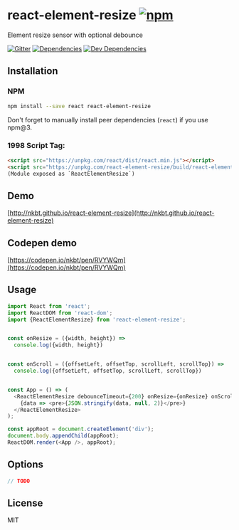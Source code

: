 # react-element-resize [![npm](https://img.shields.io/npm/v/react-element-resize.svg?style=flat-square)](https://www.npmjs.com/package/react-element-resize)

Element resize sensor with optional debounce

[![Gitter](https://img.shields.io/gitter/room/nkbt/help.svg?style=flat-square)](https://gitter.im/nkbt/help)
[![Dependencies](https://img.shields.io/david/nkbt/react-element-resize.svg?style=flat-square)](https://david-dm.org/nkbt/react-element-resize)
[![Dev Dependencies](https://img.shields.io/david/dev/nkbt/react-element-resize.svg?style=flat-square)](https://david-dm.org/nkbt/react-element-resize#info=devDependencies)


## Installation


### NPM

```sh
npm install --save react react-element-resize
```

Don't forget to manually install peer dependencies (`react`) if you use npm@3.


### 1998 Script Tag:

```html
<script src="https://unpkg.com/react/dist/react.min.js"></script>
<script src="https://unpkg.com/react-element-resize/build/react-element-resize.min.js"></script>
(Module exposed as `ReactElementResize`)
```


## Demo

[http://nkbt.github.io/react-element-resize](http://nkbt.github.io/react-element-resize)

## Codepen demo

[https://codepen.io/nkbt/pen/RVYWQm](https://codepen.io/nkbt/pen/RVYWQm)

## Usage
```js
import React from 'react';
import ReactDOM from 'react-dom';
import {ReactElementResize} from 'react-element-resize';


const onResize = ({width, height}) =>
  console.log({width, height})


const onScroll = ({offsetLeft, offsetTop, scrollLeft, scrollTop}) =>
  console.log({offsetLeft, offsetTop, scrollLeft, scrollTop})


const App = () => (
  <ReactElementResize debounceTimeout={200} onResize={onResize} onScroll={onScroll}>
    {data => <pre>{JSON.stringify(data, null, 2)}</pre>}
  </ReactElementResize>
);

const appRoot = document.createElement('div');
document.body.appendChild(appRoot);
ReactDOM.render(<App />, appRoot);
```

## Options

```js
// TODO
```


## License

MIT
